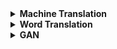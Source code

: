 <details> <summary>  <b> Machine Translation </b> </summary>

1. [Sequence to Sequence Learning with Neural Networks](https://arxiv.org/abs/1409.3215)
   * Code:
   * Slide: [Link](https://drive.google.com/file/d/1W2BaUNc5IqaDypNiXcb0MweOtCetUqZm/view)
   
2. [Learning Phrase Representations using RNN Encoder-Decoder for Statistical Machine Translation](https://arxiv.org/abs/1406.1078)
   * Code:
   * Slide: [Link](https://drive.google.com/file/d/1RYUV3YmPrVoRTujaJ0kt6jyD6-4a8Zie/view)
   
3. [Neural Machine Translation by Jointly Learning to Align and Translate](https://arxiv.org/abs/1409.0473)
   * Code:
   * Slide: [Link](https://drive.google.com/file/d/1niMR8LX77DnP_iPzjNRauOdz1wjd_eXp/view)
   
4. [Effective Approaches to Attention-based Neural Machine Translation](https://arxiv.org/abs/1508.04025)
   * Code:
   * Slide: [Link](https://drive.google.com/file/d/1rzX97LRgtQdg6YmVeAq92oLqXGCEjhpb/view)
   
</details>


<details> <summary>  <b> Word Translation </b> </summary>

1. [Word Translation Without Parallel Data](https://arxiv.org/abs/1710.04087)
   * Code: [github](https://github.com/facebookresearch/MUSE)
   * Blog Post: [Link](http://ruotianluo.github.io/2017/10/19/word-translation/)
   
2. [Revisiting Semi-Supervised Learning with Graph Embeddings](https://arxiv.org/pdf/1603.08861.pdf)
   * Code: [github](https://github.com/kimiyoung/planetoid)
   * Blog Post:
   
3. [A robust self-learning method for fully unsupervised cross-lingual mappings of word embeddings](https://arxiv.org/abs/1805.06297)
   * Code: [github](https://github.com/artetxem/vecmap)
   * Blog Post:

4. [Unsupervised Part-of-Speech Tagging with Bilingual Graph-Based Projections](http://www.petrovi.de/data/acl11.pdf)
   * Code:
   * Author's slide: [Link](http://www.petrovi.de/data/acl11slides.pdf)
 
5. [Token and Type Constraints for Cross-Lingual Part-of-Speech Tagging](http://www.petrovi.de/data/tacl13.pdf)
   * Code
   * Author's slide: [Link](http://www.petrovi.de/data/tacl13slides.pdf)

6. [Deep Learning via Semi-Supervised Embedding](http://www.thespermwhale.com/jaseweston/papers/deep_embed.pdf)
   * Code
7. [Bilingual Word Representations with Monolingual Quality in Mind] (https://nlp.stanford.edu/~lmthang/data/papers/naacl15_bivec.pdf)
   * Code: [github](https://github.com/lmthang/bivec)
   
</details>

<details> <summary>  <b> GAN </b> </summary>

**Adversarial Networks**

1. [Generative Adversarial Networks](https://arxiv.org/abs/1406.2661)
   * Code: [github]()
   * Blog Post: [Link]()
   
**Domain Adaptation**
[Shafiq Joty's Slide](https://drive.google.com/open?id=1yZyn7dYYWQcrikgKoPeQJj9rDVtIsrne)

1. [Domain-Adversarial Training of Neural Networks](https://arxiv.org/pdf/1505.07818.pdf)
   * Code: [github](https://github.com/pumpikano/tf-dann)
   * Blog Post: [Link](http://www.shortscience.org/paper?bibtexKey=journals/jmlr/GaninUAGLLML16#leopaillier)
   
2. [Adversarial Discriminative Domain Adaptation](https://arxiv.org/abs/1702.05464)
   * Code: [github]()
   * Blog Post: [Link]()
   
3. [Associative Domain Adaptation](https://arxiv.org/pdf/1708.00938)
   * Code: [github]()
   * Blog Post: [Link](https://medium.com/@2017csm1006/associative-domain-adaptation-829d4326f74d)

</details>


<!---
<details> <summary>  <b> Word Translation </b> </summary>
  whatever
</details>
-->
